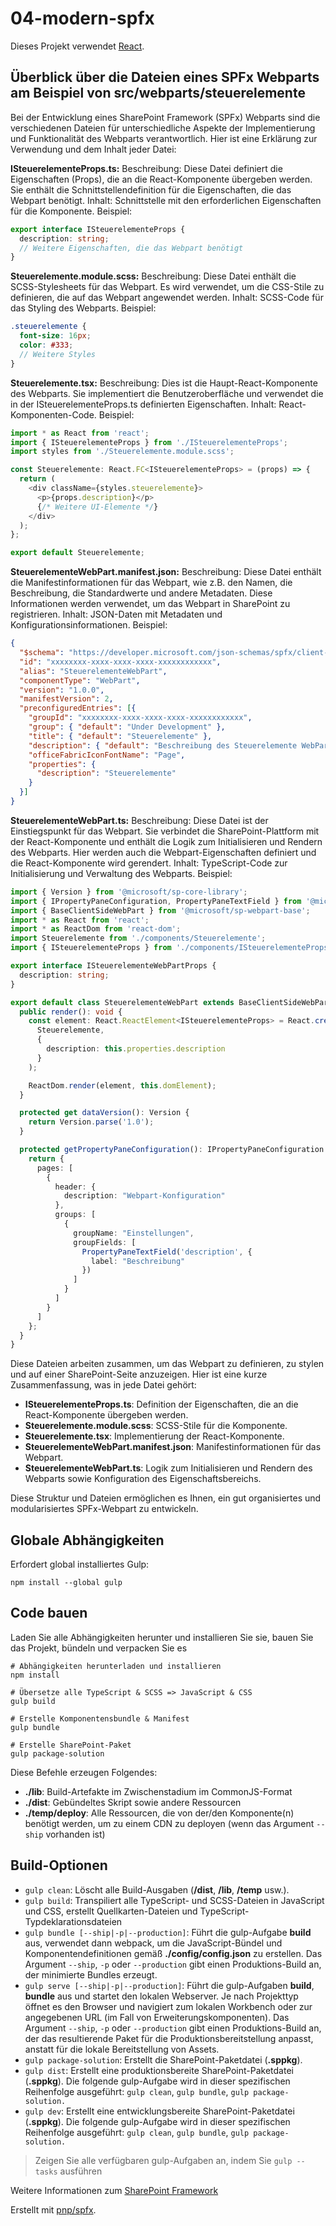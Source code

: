 # 04-modern-spfx

Dieses Projekt verwendet [React](https://reactjs.org).

## Überblick über die Dateien eines SPFx Webparts am Beispiel von src/webparts/steuerelemente

Bei der Entwicklung eines SharePoint Framework (SPFx) Webparts sind die verschiedenen Dateien für unterschiedliche Aspekte der Implementierung und Funktionalität des Webparts verantwortlich. Hier ist eine Erklärung zur Verwendung und dem Inhalt jeder Datei:

**ISteuerelementeProps.ts:**
Beschreibung: Diese Datei definiert die Eigenschaften (Props), die an die React-Komponente übergeben werden. Sie enthält die Schnittstellendefinition für die Eigenschaften, die das Webpart benötigt.
Inhalt: Schnittstelle mit den erforderlichen Eigenschaften für die Komponente.
Beispiel:

```typescript
export interface ISteuerelementeProps {
  description: string;
  // Weitere Eigenschaften, die das Webpart benötigt
}
```

**Steuerelemente.module.scss:**
Beschreibung: Diese Datei enthält die SCSS-Stylesheets für das Webpart. Es wird verwendet, um die CSS-Stile zu definieren, die auf das Webpart angewendet werden.
Inhalt: SCSS-Code für das Styling des Webparts.
Beispiel:

```scss
.steuerelemente {
  font-size: 16px;
  color: #333;
  // Weitere Styles
}
```

**Steuerelemente.tsx:**
Beschreibung: Dies ist die Haupt-React-Komponente des Webparts. Sie implementiert die Benutzeroberfläche und verwendet die in der ISteuerelementeProps.ts definierten Eigenschaften.
Inhalt: React-Komponenten-Code.
Beispiel:

```typescript
import * as React from 'react';
import { ISteuerelementeProps } from './ISteuerelementeProps';
import styles from './Steuerelemente.module.scss';

const Steuerelemente: React.FC<ISteuerelementeProps> = (props) => {
  return (
    <div className={styles.steuerelemente}>
      <p>{props.description}</p>
      {/* Weitere UI-Elemente */}
    </div>
  );
};

export default Steuerelemente;
```

**SteuerelementeWebPart.manifest.json:**
Beschreibung: Diese Datei enthält die Manifestinformationen für das Webpart, wie z.B. den Namen, die Beschreibung, die Standardwerte und andere Metadaten. Diese Informationen werden verwendet, um das Webpart in SharePoint zu registrieren.
Inhalt: JSON-Daten mit Metadaten und Konfigurationsinformationen.
Beispiel:

```json
{
  "$schema": "https://developer.microsoft.com/json-schemas/spfx/client-side-web-part-manifest.schema.json",
  "id": "xxxxxxxx-xxxx-xxxx-xxxx-xxxxxxxxxxxx",
  "alias": "SteuerelementeWebPart",
  "componentType": "WebPart",
  "version": "1.0.0",
  "manifestVersion": 2,
  "preconfiguredEntries": [{
    "groupId": "xxxxxxxx-xxxx-xxxx-xxxx-xxxxxxxxxxxx",
    "group": { "default": "Under Development" },
    "title": { "default": "Steuerelemente" },
    "description": { "default": "Beschreibung des Steuerelemente WebParts" },
    "officeFabricIconFontName": "Page",
    "properties": {
      "description": "Steuerelemente"
    }
  }]
}
```

**SteuerelementeWebPart.ts:**
Beschreibung: Diese Datei ist der Einstiegspunkt für das Webpart. Sie verbindet die SharePoint-Plattform mit der React-Komponente und enthält die Logik zum Initialisieren und Rendern des Webparts. Hier werden auch die Webpart-Eigenschaften definiert und die React-Komponente wird gerendert.
Inhalt: TypeScript-Code zur Initialisierung und Verwaltung des Webparts.
Beispiel:

```typescript
import { Version } from '@microsoft/sp-core-library';
import { IPropertyPaneConfiguration, PropertyPaneTextField } from '@microsoft/sp-property-pane';
import { BaseClientSideWebPart } from '@microsoft/sp-webpart-base';
import * as React from 'react';
import * as ReactDom from 'react-dom';
import Steuerelemente from './components/Steuerelemente';
import { ISteuerelementeProps } from './components/ISteuerelementeProps';

export interface ISteuerelementeWebPartProps {
  description: string;
}

export default class SteuerelementeWebPart extends BaseClientSideWebPart<ISteuerelementeWebPartProps> {
  public render(): void {
    const element: React.ReactElement<ISteuerelementeProps> = React.createElement(
      Steuerelemente,
      {
        description: this.properties.description
      }
    );

    ReactDom.render(element, this.domElement);
  }

  protected get dataVersion(): Version {
    return Version.parse('1.0');
  }

  protected getPropertyPaneConfiguration(): IPropertyPaneConfiguration {
    return {
      pages: [
        {
          header: {
            description: "Webpart-Konfiguration"
          },
          groups: [
            {
              groupName: "Einstellungen",
              groupFields: [
                PropertyPaneTextField('description', {
                  label: "Beschreibung"
                })
              ]
            }
          ]
        }
      ]
    };
  }
}
```

Diese Dateien arbeiten zusammen, um das Webpart zu definieren, zu stylen und auf einer SharePoint-Seite anzuzeigen. Hier ist eine kurze Zusammenfassung, was in jede Datei gehört:

- **ISteuerelementeProps.ts**: Definition der Eigenschaften, die an die React-Komponente übergeben werden.
- **Steuerelemente.module.scss**: SCSS-Stile für die Komponente.
- **Steuerelemente.tsx**: Implementierung der React-Komponente.
- **SteuerelementeWebPart.manifest.json**: Manifestinformationen für das Webpart.
- **SteuerelementeWebPart.ts**: Logik zum Initialisieren und Rendern des Webparts sowie Konfiguration des Eigenschaftsbereichs.

Diese Struktur und Dateien ermöglichen es Ihnen, ein gut organisiertes und modularisiertes SPFx-Webpart zu entwickeln.

## Globale Abhängigkeiten

Erfordert global installiertes Gulp:

```shell
npm install --global gulp
```

## Code bauen

Laden Sie alle Abhängigkeiten herunter und installieren Sie sie, bauen Sie das Projekt, bündeln und verpacken Sie es

```shell
# Abhängigkeiten herunterladen und installieren
npm install

# Übersetze alle TypeScript & SCSS => JavaScript & CSS
gulp build

# Erstelle Komponentensbundle & Manifest
gulp bundle

# Erstelle SharePoint-Paket
gulp package-solution
```

Diese Befehle erzeugen Folgendes:

- **./lib**: Build-Artefakte im Zwischenstadium im CommonJS-Format
- **./dist**: Gebündeltes Skript sowie andere Ressourcen
- **./temp/deploy**: Alle Ressourcen, die von der/den Komponente(n) benötigt werden, um zu einem CDN zu deployen (wenn das Argument `--ship` vorhanden ist)

## Build-Optionen

- `gulp clean`: Löscht alle Build-Ausgaben (**/dist**, **/lib**, **/temp** usw.).
- `gulp build`: Transpiliert alle TypeScript- und SCSS-Dateien in JavaScript und CSS, erstellt Quellkarten-Dateien und TypeScript-Typdeklarationsdateien
- `gulp bundle [--ship|-p|--production]`: Führt die gulp-Aufgabe **build** aus, verwendet dann webpack, um die JavaScript-Bündel und Komponentendefinitionen gemäß **./config/config.json** zu erstellen. Das Argument `--ship`, `-p` oder `--production` gibt einen Produktions-Build an, der minimierte Bundles erzeugt.
- `gulp serve [--ship|-p|--production]`: Führt die gulp-Aufgaben **build**, **bundle** aus und startet den lokalen Webserver. Je nach Projekttyp öffnet es den Browser und navigiert zum lokalen Workbench oder zur angegebenen URL (im Fall von Erweiterungskomponenten). Das Argument `--ship`, `-p` oder `--production` gibt einen Produktions-Build an, der das resultierende Paket für die Produktionsbereitstellung anpasst, anstatt für die lokale Bereitstellung von Assets.
- `gulp package-solution`: Erstellt die SharePoint-Paketdatei (**.sppkg**).
- `gulp dist`: Erstellt eine produktionsbereite SharePoint-Paketdatei (**.sppkg**). Die folgende gulp-Aufgabe wird in dieser spezifischen Reihenfolge ausgeführt: `gulp clean`, `gulp bundle`, `gulp package-solution.`
- `gulp dev`: Erstellt eine entwicklungsbereite SharePoint-Paketdatei (**.sppkg**). Die folgende gulp-Aufgabe wird in dieser spezifischen Reihenfolge ausgeführt: `gulp clean`, `gulp bundle`, `gulp package-solution.`

> Zeigen Sie alle verfügbaren gulp-Aufgaben an, indem Sie `gulp --tasks` ausführen

Weitere Informationen zum [SharePoint Framework](https://docs.microsoft.com/en-us/sharepoint/dev/spfx/sharepoint-framework-overview)

Erstellt mit [pnp/spfx](https://github.com/pnp/generator-spfx/).
